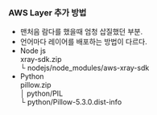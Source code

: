 ### AWS Layer 추가 방법

-   맨처음 람다를 했을때 엄청 삽질했던 부분.
-   언어마다 레이어를 배포하는 방법이 다르다.
-   Node js  
    xray-sdk.zip  
    └ nodejs/node_modules/aws-xray-sdk
-   Python  
    pillow.zip  
    │ python/PIL  
    └ python/Pillow-5.3.0.dist-info
